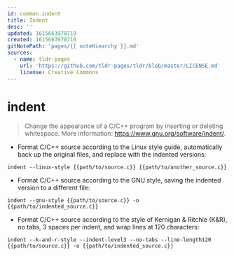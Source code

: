 ```yaml
---
id: common.indent
title: Indent
desc: ''
updated: 1615663978719
created: 1615663978719
gitNotePath: 'pages/{{ noteHiearchy }}.md'
sources:
  - name: tldr-pages
    url: 'https://github.com/tldr-pages/tldr/blob/master/LICENSE.md'
    license: Creative Commons
---
```

# indent

> Change the appearance of a C/C++ program by inserting or deleting whitespace.
> More information: <https://www.gnu.org/software/indent/>.

- Format C/C++ source according to the Linux style guide, automatically back up the original files, and replace with the indented versions:

`indent --linux-style {{path/to/source.c}} {{path/to/another_source.c}}`

- Format C/C++ source according to the GNU style, saving the indented version to a different file:

`indent --gnu-style {{path/to/source.c}} -o {{path/to/indented_source.c}}`

- Format C/C++ source according to the style of Kernigan & Ritchie (K&R), no tabs, 3 spaces per indent, and wrap lines at 120 characters:

`indent --k-and-r-style --indent-level3 --no-tabs --line-length120  {{path/to/source.c}} -o {{path/to/indented_source.c}}`

